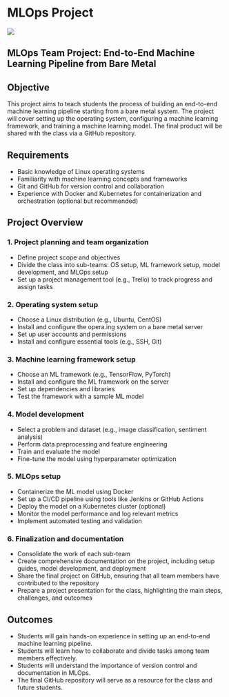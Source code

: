 # MLOps Project

![](../figs/mlops/intro/mlops.png)

## **MLOps Team Project: End-to-End Machine Learning Pipeline from Bare Metal**

## Objective

This project aims to teach students the process of building an end-to-end machine learning pipeline starting from a bare metal system. The project will cover setting up the operating system, configuring a machine learning framework, and training a machine learning model. The final product will be shared with the class via a GitHub repository.

## Requirements

- Basic knowledge of Linux operating systems
- Familiarity with machine learning concepts and frameworks
- Git and GitHub for version control and collaboration
- Experience with Docker and Kubernetes for containerization and orchestration (optional but recommended)

## Project Overview

### 1. Project planning and team organization

- Define project scope and objectives
- Divide the class into sub-teams: OS setup, ML framework setup, model development, and MLOps setup
- Set up a project management tool (e.g., Trello) to track progress and assign tasks

### 2. Operating system setup

- Choose a Linux distribution (e.g., Ubuntu, CentOS)
- Install and configure the opera.ing system on a bare metal server
- Set up user accounts and permissions
- Install and configure essential tools (e.g., SSH, Git)

### 3. Machine learning framework setup

- Choose an ML framework (e.g., TensorFlow, PyTorch)
- Install and configure the ML framework on the server
- Set up dependencies and libraries
- Test the framework with a sample ML model

### 4. Model development

- Select a problem and dataset (e.g., image classification, sentiment analysis)
- Perform data preprocessing and feature engineering
- Train and evaluate the model
- Fine-tune the model using hyperparameter optimization

### 5. MLOps setup

- Containerize the ML model using Docker
- Set up a CI/CD pipeline using tools like Jenkins or GitHub Actions
- Deploy the model on a Kubernetes cluster (optional)
- Monitor the model performance and log relevant metrics
- Implement automated testing and validation

### 6. Finalization and documentation

- Consolidate the work of each sub-team
- Create comprehensive documentation on the project, including setup guides, model development, and deployment
- Share the final project on GitHub, ensuring that all team members have contributed to the repository
- Prepare a project presentation for the class, highlighting the main steps, challenges, and outcomes

## Outcomes

- Students will gain hands-on experience in setting up an end-to-end machine learning pipeline.
- Students will learn how to collaborate and divide tasks among team members effectively.
- Students will understand the importance of version control and documentation in MLOps.
- The final GitHub repository will serve as a resource for the class and future students.
